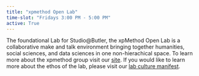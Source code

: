 ```yaml
---
title: "xpmethod Open Lab"
time-slot: "Fridays 3:00 PM - 5:00 PM"
active: True
---
```


The foundational Lab for Studio@Butler, the xpMethod Open Lab is a collaborative make and talk environment bringing together humanities, social sciences, and data sciences in one non-hierachical space. To learn more about the xpmethod group visit our [site](http://xpmethod.plaintext.in/). If you would like to learn more about the ethos of the lab, please visit our [lab culture manifest](http://xpmethod.plaintext.in/lab-culture.html).
